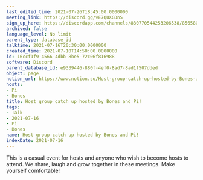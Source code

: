 ```yaml
---
last_edited_time: 2021-07-26T18:45:00.0000000
meeting_link: https://discord.gg/vE7QUXGDnS
sign_up_here: https://discordapp.com/channels/830770544253206538/856580095464046620/863309109738078228
archived: false
language_level: No limit
parent_type: database_id
talktime: 2021-07-16T20:30:00.0000000
created_time: 2021-07-10T14:50:00.0000000
id: 16ccf1f9-4566-4dbb-8be5-72c06f816988
software: Discord
parent_database_id: e9339446-880f-4ef0-8ad7-8ad1f507dded
object: page
notion_url: https://www.notion.so/Host-group-catch-up-hosted-by-Bones-and-Pi-16ccf1f945664dbb8be572c06f816988
hosts:
- Pi
- Bones
title: Host group catch up hosted by Bones and Pi!
tags:
- Talk
- 2021-07-16
- Pi
- Bones
name: Host group catch up hosted by Bones and Pi!
indexDate: 2021-07-16
---
```


This is a casual event for hosts and anyone who wish to become hosts to attend.  We share, laugh and grow together in these meetings.  Make yourself comfortable!






